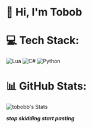 # 👋 Hi, I'm Tobob

# 💻 Tech Stack:
![Lua](https://img.shields.io/badge/lua-%232C2D72.svg?style=for-the-badge&logo=lua&logoColor=white) ![C#](https://img.shields.io/badge/c%23-%23239120.svg?style=for-the-badge&logo=csharp&logoColor=white) ![Python](https://img.shields.io/badge/python-3670A0?style=for-the-badge&logo=python&logoColor=ffdd54)
# 📊 GitHub Stats:
![tobobb's Stats](https://github-readme-stats.vercel.app/api?username=tobobb&theme=vue-dark&show_icons=true&hide_border=true&count_private=true)<br/>





***stop skidding start pasting***
